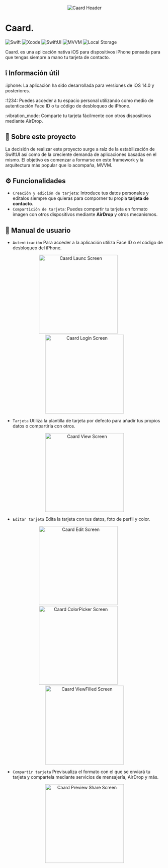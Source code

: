 <p align="center">
  <img alt="Caard Header" src="https://github.com/acrmn/Caard/assets/141274179/614aa675-1607-4473-9338-ad343f751b0d">
</p>

# Caard.

![Swift](https://img.shields.io/badge/Swift-C4ACFC)
![Xcode](https://img.shields.io/badge/Xcode-C4ACFC)
![SwiftUI](https://img.shields.io/badge/SwiftUI-C4ACFC)
![MVVM](https://img.shields.io/badge/MVVM-C4ACFC)
![Local Storage](https://img.shields.io/badge/LocalStorage-C4ACFC)

Caard. es una aplicación nativa iOS para dispositivos iPhone pensada para que tengas siempre a mano tu tarjeta de contacto.

## :grey_exclamation: Información útil

<p>:iphone: La aplicación ha sido desarrollada para versiones de iOS 14.0 y posteriores.</p>
<p>:1234: Puedes acceder a tu espacio personal utilizando como medio de autenticación Face ID o tu código de desbloqueo de iPhone.</p>
<p>:vibration_mode: Comparte tu tarjeta fácilmente con otros dispositivos mediante AirDrop.</p>

## :bookmark_tabs: Sobre este proyecto

La decisión de realizar este proyecto surge a raíz de la estabilización de SwiftUI así como de la creciente demanda de aplicaciones basadas en el mismo.
El objetivo es comenzar a formarse en este framework y la arquitectura más popular que lo acompaña, MVVM.

## :gear: Funcionalidades
- `Creación y edición de tarjeta`: Introduce tus datos personales y editalos siempre que quieras para comporner tu propia **tarjeta de contacto**.
- `Compartición de tarjeta`: Puedes compartir tu tarjeta en formato imagen con otros dispositivos mediante **AirDrop** y otros mecanismos.

## :open_book: Manual de usuario

- `Autenticación` Para acceder a la aplicación utiliza Face ID o el código de desbloqueo del iPhone.
   
<p align="center">
  <img width="250" alt="Caard Launc Screen" src="https://github.com/acrmn/Caard/assets/141274179/7da6bb98-25cb-4768-92c0-42eb0433d224">
&nbsp; &nbsp; &nbsp; &nbsp; &nbsp;
  <img width="250" alt="Caard Login Screen" src="https://github.com/acrmn/Caard/assets/141274179/c36b0347-f18f-43cb-a72e-9f6141ee0b6e">
</p>

- `Tarjeta` Utiliza la plantilla de tarjeta por defecto para añadir tus propios datos o compartirla con otros.
  
<p align="center">
  <img width="250" alt="Caard View Screen" src="https://github.com/acrmn/Caard/assets/141274179/57f4a507-ae33-4639-9e9a-adeb0cbf8d66">
</p>

- `Editar tarjeta` Edita la tarjeta con tus datos, foto de perfil y color.
  
<p align="center">
  <img width="250" alt="Caard Edit Screen" src="https://github.com/acrmn/Caard/assets/141274179/da5e919d-a23e-4857-9655-3d91cb464e1c">
&nbsp; &nbsp; &nbsp; &nbsp; &nbsp;
  <img width="250" alt="Caard ColorPicker Screen" src="https://github.com/acrmn/Caard/assets/141274179/5a592644-db79-42d2-b07f-c1a39be0120d">
&nbsp; &nbsp; &nbsp; &nbsp; &nbsp;
  <img width="250" alt="Caard ViewFilled Screen" src="https://github.com/acrmn/Caard/assets/141274179/f0806791-d335-4967-b7bf-b540c6777e90">
</p>

- `Compartir tarjeta` Previsualiza el formato con el que se enviará tu tarjeta y compartela mediante servicios de mensajería, AirDrop y más.
  
<p align="center">
  <img width="250" alt="Caard Preview Share Screen" src="https://github.com/acrmn/Caard/assets/141274179/9706c2e0-3775-401e-b628-01c7330d21f7">
</p>

